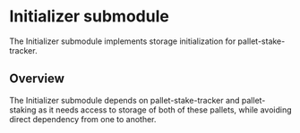 # Initializer submodule

The Initializer submodule implements storage initialization for pallet-stake-tracker.

## Overview

The Initializer submodule depends on pallet-stake-tracker and pallet-staking as it needs access to 
storage of both of these pallets, while avoiding direct dependency from one to another.
